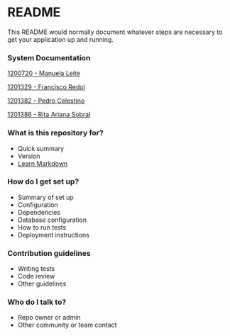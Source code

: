 # README #

This README would normally document whatever steps are necessary to get your application up and running.


### System Documentation ###

[1200720 - Manuela Leite](docs/1200720)

[1201329 - Francisco Redol](docs/1201239)

[1201382 - Pedro Celestino](docs/1201382)

[1201386 - Rita Ariana Sobral](docs/1201386)

### What is this repository for? ###

* Quick summary
* Version
* [Learn Markdown](https://bitbucket.org/tutorials/markdowndemo)

### How do I get set up? ###

* Summary of set up
* Configuration
* Dependencies
* Database configuration
* How to run tests
* Deployment instructions

### Contribution guidelines ###

* Writing tests
* Code review
* Other guidelines

### Who do I talk to? ###

* Repo owner or admin
* Other community or team contact